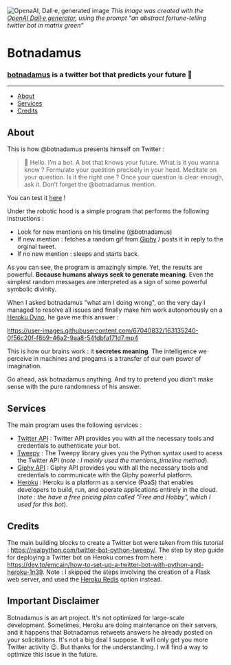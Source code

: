 ![OpenaAI, Dall·e, generated image](https://user-images.githubusercontent.com/67040832/178721077-831c1cf4-a465-4d7d-a0ff-584b043f0cd0.png)
*This image was created with the [OpenAI Dall·e generator](https://labs.openai.com/s/tkyK99FyNLdvPwqYnl33WvQt), using the prompt "an abstract fortune-telling twitter bot in matrix green"*

# Botnadamus

### [botnadamus](https://twitter.com/botnadamus) is a twitter bot that predicts your future 🔮

----
- [About](#about)
- [Services](#services)
- [Credits](#credits)

## About

This is how @botnadamus presents himself on Twitter : 

> 👋 Hello. I’m a bot. A bot that knows your future. 
> What is it you wanna know ? 
> Formulate your question precisely in your head. Meditate on your question. Is it the right one ?
> Once your question is clear enough, ask it. Don’t forget the 
> @botnadamus mention.

You can test it [here](https://twitter.com/botnadamus) !

Under the robotic hood is a simple program that performs the following instructions : 

- Look for new mentions on his timeline (@botnadamus)
- If new mention : fetches a random gif from [Giphy](https://giphy.com/) / posts it in reply to the orginal tweet.
- If no new mention : sleeps and starts back. 

As you can see, the program is amazingly simple. Yet, the results are powerful. **Because humans always seek to generate meaning**. Even the simplest random messages are interpreted as a sign of some powerful symbolic divinity. 

When I asked botnadamus "what am I doing wrong", on the very day I managed to resolve all issues and finally make him work autonomously on a [Heroku Dyno](https://www.heroku.com/dynos), he gave me this answer : 

https://user-images.githubusercontent.com/67040832/163135240-0f56c20f-f8b9-46a2-9aa8-54fdbfa171d7.mp4

This is how our brains work : it **secretes meaning**. The intelligence we perceive in machines and progams is a transfer of our own power of imagination. 

Go ahead, ask botnadamus anything. And try to pretend you didn't make sense with the pure randomness of his answer.

## Services

The main program uses the following services : 

- [Twitter API](https://developer.twitter.com/en/docs/twitter-api) : Twitter API provides you with all the necessary tools and credentials to authenticate your bot.  
- [Tweepy](https://www.tweepy.org/) : The Tweepy library gives you the Python syntax used to acess the Twitter API (*note : I mainly used the mentions_timeline method*). 
- [Giphy API](https://developers.giphy.com/) : Giphy API provides you with all the necessary tools and credentials to communicate with the Giphy powerful platform.
- [Heroku](https://dashboard.heroku.com/) : Heroku is a platform as a service (PaaS) that enables developers to build, run, and operate applications entirely in the cloud. (*note : the have a free pricing plan called "Free and Hobby", which I used for this bot*). 

## Credits 

The main building blocks to create a Twitter bot were taken from this tutorial : https://realpython.com/twitter-bot-python-tweepy/. 
The step by step guide for deploying a Twitter bot on Heroku comes from here : https://dev.to/emcain/how-to-set-up-a-twitter-bot-with-python-and-heroku-1n39. Note : I skipped the steps involving the creation of a Flask web server, and used the [Heroku Redis](https://devcenter.heroku.com/articles/heroku-redis) option instead. 

## Important Disclaimer 

Botnadamus is an art project. It's not optimized for large-scale development. Sometimes, Heroku are doing maintenance on their servers, and it happens that Botnadamus retweets answers he already posted on your solicitations. It's not a big deal I suppose. It will only get you more Twitter activity 😉. But thanks for the understanding. I will find a way to optimize this issue in the future. 
